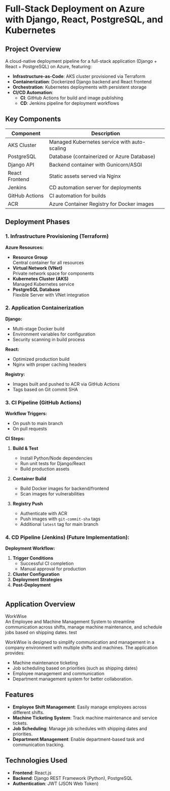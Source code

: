 # Full-Stack Deployment on Azure with Django, React, PostgreSQL, and Kubernetes

## Project Overview
A cloud-native deployment pipeline for a full-stack application (Django + React + PostgreSQL) on Azure, featuring:

- **Infrastructure-as-Code**: AKS cluster provisioned via Terraform  
- **Containerization**: Dockerized Django backend and React frontend  
- **Orchestration**: Kubernetes deployments with persistent storage  
- **CI/CD Automation**:  
  - **CI**: GitHub Actions for build and image publishing  
  - **CD**: Jenkins pipeline for deployment workflows  

## Key Components

| Component | Description |
|-----------|-------------|
| AKS Cluster | Managed Kubernetes service with auto-scaling |
| PostgreSQL | Database (containerized or Azure Database) |
| Django API | Backend container with Gunicorn/ASGI |
| React Frontend | Static assets served via Nginx |
| Jenkins | CD automation server for deployments |
| GitHub Actions | CI automation for builds |
| ACR | Azure Container Registry for Docker images |

## Deployment Phases

### 1. Infrastructure Provisioning (Terraform)

**Azure Resources:**
- **Resource Group**  
  Central container for all resources  
- **Virtual Network (VNet)**  
  Private network space for components  
- **Kubernetes Cluster (AKS)**  
  Managed Kubernetes service  
- **PostgreSQL Database**  
  Flexible Server with VNet integration  

### 2. Application Containerization

**Django:**
- Multi-stage Docker build  
- Environment variables for configuration  
- Security scanning in build process  

**React:**
- Optimized production build  
- Nginx with proper caching headers  

**Registry:**
- Images built and pushed to ACR via GitHub Actions  
- Tags based on Git commit SHA  

### 3. CI Pipeline (GitHub Actions)

**Workflow Triggers:**
- On push to main branch  
- On pull requests  

**CI Steps:**
1. **Build & Test**  
   - Install Python/Node dependencies  
   - Run unit tests for Django/React  
   - Build production assets  

2. **Container Build**  
   - Build Docker images for backend/frontend  
   - Scan images for vulnerabilities  

3. **Registry Push**  
   - Authenticate with ACR  
   - Push images with `git-commit-sha` tags  
   - Additional `latest` tag for main branch  

### 4. CD Pipeline (Jenkins) (Future Implementation): 

**Deployment Workflow:**
1. **Trigger Conditions**  
   - Successful CI completion  
   - Manual approval for production  
2. **Cluster Configuration**  
3. **Deployment Strategies**  
4. **Post-Deployment**  

  
#

## Application Overview
WorkWise  
An Employee and Machine Management System to streamline communication across shifts, manage machine maintenance, and schedule jobs based on shipping dates. test

WorkWise is designed to simplify communication and management in a company environment with multiple shifts and machines. The application provides:
- Machine maintenance ticketing
- Job scheduling based on priorities (such as shipping dates)
- Employee management and communication
- Department management system for better collaboration.

## Features
- **Employee Shift Management**: Easily manage employees across different shifts.
- **Machine Ticketing System**: Track machine maintenance and service tickets.
- **Job Scheduling**: Manage job schedules with shipping dates and priorities.
- **Department Management**: Enable department-based task and communication tracking.

## Technologies Used
- **Frontend**: React.js
- **Backend**: Django REST Framework (Python), PostgreSQL
- **Authentication**: JWT (JSON Web Token)

